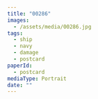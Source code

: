 ```yaml
---
title: "00286"
images:
  - /assets/media/00286.jpg
tags:
  - ship
  - navy
  - damage
  - postcard
paperId:
  - postcard
mediaType: Portrait
date: ""
---
```

